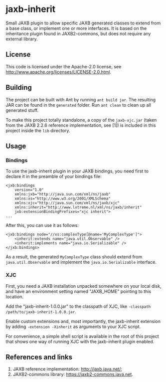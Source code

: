 # jaxb-inherit

Small JAXB plugin to allow specific JAXB generated classes to extend from a 
base class, or implement one or more interfaces. It is based on the inheritance
plugin found in JAXB2-commons, but does not require any external library.

## License

This code is licensed under the Apache-2.0 license, see 
<http://www.apache.org/licenses/LICENSE-2.0.html>.

## Building

The project can be built with Ant by running `ant build jar`. The resulting 
JAR can be found in the `generated` folder. Run `ant clean` to clean up all
generated stuff.

To make this project totally standalone, a copy of the `jaxb-xjc.jar` (taken
from the JAXB 2.2.6 reference implementation, see [1]) is included in this
project inside the `lib` directory.

## Usage

### Bindings

To use the jaxb-inherit plugin in your JAXB bindings, you need first to declare
it in the preamble of your bindings file:

	<jxb:bindings
	    version="1.0"
	    xmlns:jxb="http://java.sun.com/xml/ns/jaxb"
	    xmlns:xs="http://www.w3.org/2001/XMLSchema"
	    xmlns:xjc="http://java.sun.com/xml/ns/jaxb/xjc"
	    xmlns:inherit="http://www.lxtreme.nl/xml/ns/jaxb/inherit"
	    jxb:extensionBindingPrefixes="xjc inherit">
	...

After this, you can use it as follows:

    <jxb:bindings node="//xs:complexType[@name='MyComplexType']">
        <inherit:extends name="java.util.Observable" />
        <inherit:implements name="java.io.Serializable" />
    </jxb:bindings>

As a result, the generated `MyComplexType` class should extend from 
`java.util.Observable` and implement the `java.io.Serializable` interface.

### XJC

First, you need a JAXB installation unpacked somewhere on your local disk, and
have an environment setting named "JAXB_HOME" pointing to this location.

Add the "jaxb-inherit-1.0.0.jar" to the classpath of XJC, like 
`-classpath /path/to/jaxb-inherit-1.0.0.jar`.

Enable custom extensions and, most importantly, the jaxb-inherit extension by
adding `-extension -Xinherit` as arguments to your XJC script.

For convenience, a simple shell script is available in the root of this project
that shows one way of running XJC with the jaxb-inherit plugin enabled.

## References and links

1. JAXB reference implementation: <http://jaxb.java.net/>;
2. JAXB2-commons library: <https://jaxb2-commons.java.net>.